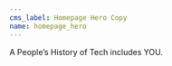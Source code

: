 ```yaml
---
cms_label: Homepage Hero Copy
name: homepage_hero
---
```

A People’s History of Tech <span class="text-fuchsia">includes YOU</span>.